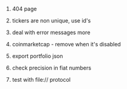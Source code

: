 1. 404 page

2. tickers are non unique, use id's

3. deal with error messages more

4. coinmarketcap - remove when it's disabled

5. export portfolio json

6. check precision in fiat numbers

7. test with file:// protocol
